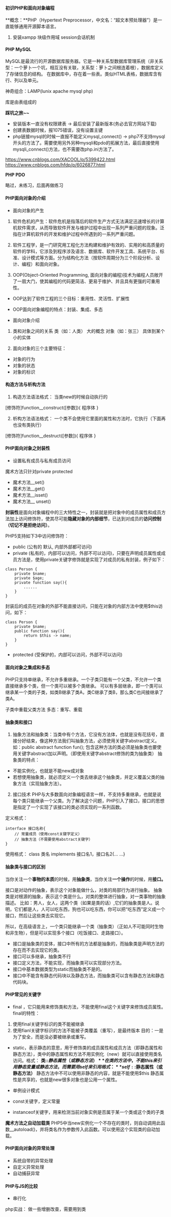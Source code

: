 #### 初识PHP和面向对象编程
**概念：**PHP（Hypertext Preprocessor，中文名：“超文本预处理器”）是一直能够通用开源脚本语言。
1. 安装xampp
块级作用域
session会话机制

#### PHP MySQL

MySQL是最流行的开源数据库服务器。它是一种关系型数据库管理系统（非关系型：一个萝卜一个坑，相互没有关联，关系型：萝卜之间根连着根），数据库定义了存储信息的结构。
在数据库中，存在着一些表。类似HTML表格，数据库含有行、列以及单元。

神奇组合：LAMP(lunix apache mysql php)

库是由表组成的

**踩坑之旅~~**
* 安装版本一直没有权限建表  -> 最后安装了最新版本(务必去官方网站下载)
* 创建表数据时候，报1075错误，没有设置主键
* php链接mysql的时候一直报不能定义mysql_connect()  -> php7不支持mysql开头的方法了。需要使用另外另种mysqli和pdo的拓展方法，最后直接使用mysqli_connect()方法，也不需要改php.ini方法了。

https://www.cnblogs.com/XACOOL/p/5399422.html
https://www.cnblogs.com/hfdp/p/6026877.html

**PHP PDO**

略过，未练习，后面再做练习

#### PHP面向对象的介绍

* 面向对象的产生

1. 软件危机的产生：软件危机是指落后的软件生产方式无法满足迅速增长的计算机软件需求，从而导致软件开发与维护过程中出现一系列严重问题的现象。泛指在计算机软件的开发和维护过程中所遇到的一系列严重问题。

2. 软件工程学，是一门研究用工程化方法构建和维护有效的、实用的和高质量的软件的学科，它涉及到程序涉及语言、数据库、软件开发工具、系统平台、标准、设计模式等方面。分为结构化方法（按软件周期分为三个阶段分析、设计、编程）和面向对象。

3. OOP(Object-Oriented Programming, 面向对象的编程)技术为编程人员敞开了一扇大门，使其编程的代码更简洁、更易于维护、并且具有更强的可重用性。

* OOP达到了软件工程的三个目标：重用性、灵活性、扩展性
* OOP面向对象编程的特点：封装、集成、多态

* 面向对象介绍
1. 类和对象之间的关系
类（如：人类） 大的概念
对象（如：张三） 具体到某个小的实体

2. 面向对象的三个主要特征：
* 对象的行为
* 对象的状态
* 对象的标识

#### 构造方法与析构方法

1. 构造方法语法格式：
当类new的时候自动执行的

[修饰符]function__construct([参数]){
    程序体
}

2. 析构方法语法格式：
一个类不会使用它里面的属性和方法时，它执行（下面再也没有类执行）

[修饰符]function__destruct([参数]){
    程序体
}

#### PHP面向对象之封装性

* 设置私有成员与私有成员访问

魔术方法只针对private protected
* 魔术方法__set()
* 魔术方法__get()
* 魔术方法__isset()
* 魔术方法__ unset()

**封装性**是面向对象编程中的三大特性之一，封装就是把对象中的成员属性和成员方法加上访问修饰符，使其尽可能**隐藏对象的内部细节**，已达到对成员的**访问控制（切记不是拒绝访问）**。

PHP5支持如下3中访问修饰符：
* public (公有的 默认, 内部外部都可访问)
* private (私有的，内部可以访问，外部不可以访问)，只要在声明成员属性或成员方法是，使用private关键字修饰就是实现了对成员的私有封装，例子如下：

```
class Person {
    private $name;
    private $age;
    private function say(){
        ......
    }
}
```

封装后的成员在对象的外部不能直接访问，只能在对象的内部方法中使用$this访问，如下：
```
class Person {
    private $name;
    public function say(){
        return $this -> name;
    }
}
```
* protected (受保护的，内部可以访问，外部不可以访问)

#### 面向对象之集成和多态

PHP只支持单继承，不允许多重继承。一个子类只能有一个父类，不允许一个类直接继承多个类，但一个类可以被多个类继承。
可以有多层继承，即一个类可以继承某一个类的子类，如类B继承了类A，类C继承了类B，那么类C也间接继承了类A。

子类中重载父类方法
多态：重写、重载

#### 抽象类和接口

1. 抽象方法和抽象类：当类中有个方法，它没有方法体，也就是没有花括号，直接分好结束，像这种方法我们叫抽象方法，必须使用关键字abstract定义。
如：public abstract function fun();
包含这种方法的类必须是抽象类也要使用关键字abstract加以声明。（即使用关键字abstract修饰的类为抽象类）
抽象类的特点：
* 不能实例化，也就是不能new成对象
* 若想使用抽象类，就必须定义一个类去继承这个抽象类，并定义覆盖父类的抽象方法（实现抽象方法）。

2. 接口技术
PHP与大多数面向对象编程语言一样，不支持多重继承，也就是说每个类只能继承一个父类。为了解决这个问题，PHP引入了接口，接口的思想是指定了一个实现了该接口的类必须实现的一系列函数。

定义格式：
```
interface 接口名称{
    // 常量成员（使用const关键字定义）
    // 抽象方法（不需要使用abstract关键字）
}
```
使用格式： class 类名 implements 接口名1，接口名2{... ...}

#### 抽象类与接口的区别

当你关注一个**事物的本质**的时候，用**抽象类**，当你关注**一个操作**的时候，用**接口。**

接口是对动作的抽象，表示这个对象能做什么，对类的局部行为进行抽象。
抽象类是对根源的抽象，表示这个类是什么，对类的整体进行抽象，对一类事物的抽象描述。
比如：男人，女人，这两个类（如果是类的话）,它们的抽象类是人。说明，它们都是人，人可以吃东西，狗也可以吃东西，你可以把“吃东西”定义成一个接口，然后让这些类去实现它。

所以，在高级语言上，一个类只能继承一个类（抽象类）（正如人不可能同时生物和非生物），但是可以实现多个接口（吃饭接口、走路接口）。

* 接口是抽象类的变体，接口中所有的方法都是抽象的，而抽象类是声明方法的存在而不去实现它的类。
* 接口可以多继承，抽象类不行
* 接口定义方法，不能实现，而抽象类可以实现部分方法。
* 接口中基本数据类型为static而抽象类不是的。
* 接口中不能含有静态代码块以及静态方法，而抽象类可以含有静态方法和静态代码块。

#### PHP常见的关键字
* final ，它只能用来修饰类和方法，不能使用final这个关键字来修饰成员属性。final的特性：
1. 使用final关键字标识的类不能被继承
2. 使用fianl关键字标识的方法不能被子类覆盖（重写），是最终版本
目的：一是为了安全，而是没必要被继承或重写。

* static，表示静态的意思，用于修饰类的成员属性和成员方法（即静态属性和静态方法），类中的静态属性和方法不用实例化（new）就可以直接使用类名访问。格式：
**类::$静态属性（或静态方法）**
在类的方法中，不能this来引用静态变量或静态方法，而需要用self来引用
格式：**self::$静态属性（或静态方法）**
静态方法中不可以使用非静态的内容，就是不能使用$this
静态属性是共享的，也就是new很多对象也是公用一个属性。

* 单例设计模式
* const关键字，定义常量
* instanceof关键字，用来检测当前对象实例是否属于某一个类或这个类的子类

**魔术方法之自动加载类**
PHP5中当new实例化一个不存在的类时，则自动调用此函数__autoload()，并将类名作为参数传入此函数。可以使用这个实现类的自动加载。

#### PHP面向对象的异常处理
* 系统自带的异常处理
* 自定义异常处理
* 自动捕获异常

#### PHP与JS的比较
* 串行化



php实战：
做一些增删改查，需要用到类














